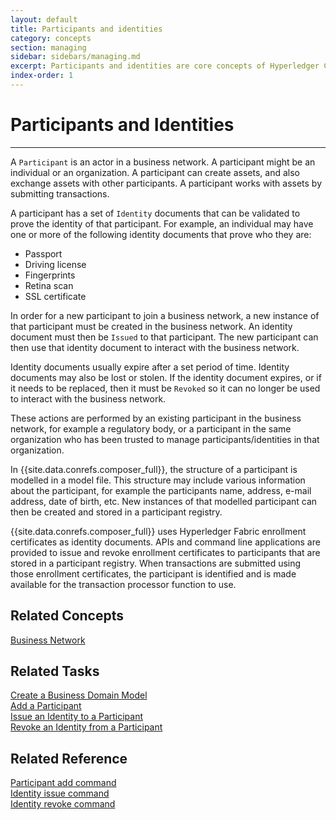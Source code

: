 ```yaml
---
layout: default
title: Participants and identities
category: concepts
section: managing
sidebar: sidebars/managing.md
excerpt: Participants and identities are core concepts of Hyperledger Composer. A participant is a member of business networks and might represent individuals or organizations. Participants have identity documents which can be validated to prove their identity. For more information, see [**participants and identities**](../managing/participantsandidentities.html).
index-order: 1
---
```


# Participants and Identities

---

A `Participant` is an actor in a business network. A participant might be an individual or an organization. A participant can create assets, and also exchange assets with other participants. A participant works with assets by submitting transactions.


A participant has a set of `Identity` documents that can be validated to prove the
identity of that participant. For example, an individual may have one or more of
the following identity documents that prove who they are:

* Passport
* Driving license
* Fingerprints
* Retina scan
* SSL certificate

In order for a new participant to join a business network, a new instance of that
participant must be created in the business network. An identity document must
then be `Issued` to that participant. The new participant can then use that identity
document to interact with the business network.

Identity documents usually expire after a set period of time. Identity documents may
also be lost or stolen. If the identity document expires, or if it needs to be
replaced, then it must be `Revoked` so it can no longer be used to interact with
the business network.

These actions are performed by an existing participant in the business network,
for example a regulatory body, or a participant in the same organization who has
been trusted to manage participants/identities in that organization.

In {{site.data.conrefs.composer_full}}, the structure of a participant is modelled in a
model file. This structure may include various information about the participant,
for example the participants name, address, e-mail address, date of birth, etc.
New instances of that modelled participant can then be created and stored in a
participant registry.

{{site.data.conrefs.composer_full}} uses Hyperledger Fabric enrollment certificates as
identity documents. APIs and command line applications are provided to issue and
revoke enrollment certificates to participants that are stored in a participant
registry. When transactions are submitted using those enrollment certificates, the
participant is identified and is made available for the transaction processor
function to use.

## Related Concepts

[Business Network](../introduction/businessnetwork.html)

## Related Tasks

[Create a Business Domain Model](../business-network/model-define.html)  
[Add a Participant](../managing/participant-add.html)  
[Issue an Identity to a Participant](../managing/identity-issue.html)  
[Revoke an Identity from a Participant](../managing/identity-revoke.html)

## Related Reference

[Participant add command](../reference/participant-add.html)  
[Identity issue command](../reference/identity-issue.html)  
[Identity revoke command](../reference/identity-revoke.html)  
